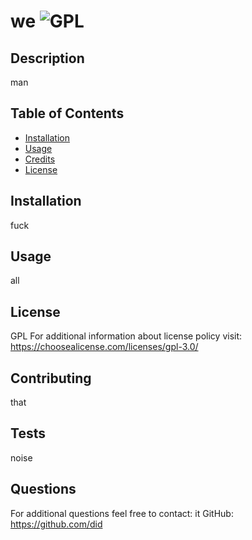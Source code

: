 # we ![GPL](https://img.shields.io/badge/GPL-License-brightgreen)

## Description 

man

## Table of Contents

* [Installation](#installation)
* [Usage](#usage)
* [Credits](#credits)
* [License](#license)

## Installation
fuck

## Usage 
all

## License
GPL
For additional information about license policy visit: https://choosealicense.com/licenses/gpl-3.0/

## Contributing
that

## Tests
noise

## Questions
For additional questions feel free to contact: it
GitHub: https://github.com/did

